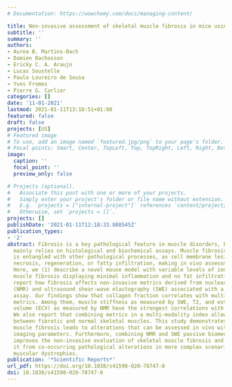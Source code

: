 ```yaml
---
# Documentation: https://wowchemy.com/docs/managing-content/

title: Non-invasive assessment of skeletal muscle fibrosis in mice using nuclear magnetic resonance imaging and ultrasound shear wave elastography
subtitle: ''
summary: ''
authors:
- Aurea B. Martins-Bach
- Damien Bachasson
- Ericky C. A. Araujo
- Lucas Soustelle
- Paulo Loureiro de Sousa
- Yves Fromes
- Pierre G. Carlier
categories: []
date: '11-01-2021'
lastmod: 2021-01-11T13:18:51+01:00
featured: false
draft: false
projects: [US]
# Featured image
# To use, add an image named `featured.jpg/png` to your page's folder.
# Focal points: Smart, Center, TopLeft, Top, TopRight, Left, Right, BottomLeft, Bottom, BottomRight.
image:
  caption: ''
  focal_point: ''
  preview_only: false

# Projects (optional).
#   Associate this post with one or more of your projects.
#   Simply enter your project's folder or file name without extension.
#   E.g. `projects = ["internal-project"]` references `content/project/deep-learning/index.md`.
#   Otherwise, set `projects = []`.
projects: []
publishDate: '2021-01-11T12:18:33.888545Z'
publication_types:
- '2'
abstract: Fibrosis is a key pathological feature in muscle disorders, but its quantification
  mainly relies on histological and biochemical assays. Muscle fibrosis most frequently
  is entangled with other pathological processes, as cell membrane lesions, inflammation,
  necrosis, regeneration, or fatty infiltration, making in vivo assessment difficult.
  Here, we (1) describe a novel mouse model with variable levels of induced skeletal
  muscle fibrosis displaying minimal inflammation and no fat infiltration, and (2)
  report how fibrosis affects non-invasive metrics derived from nuclear magnetic resonance
  (NMR) and ultrasound shear-wave elastography (SWE) associated with a passive biomechanical
  assay. Our findings show that collagen fraction correlates with multiple non-invasive
  metrics. Among them, muscle stiffness as measured by SWE, T2, and extracellular
  volume (ECV) as measured by NMR have the strongest correlations with histology.
  We also report that combining metrics in a multi-modality index allowed better discrimination
  between fibrotic and normal skeletal muscles. This study demonstrates that skeletal
  muscle fibrosis leads to alterations that can be assessed in vivo with multiple
  imaging parameters. Furthermore, combining NMR and SWE passive biomechanical assay
  improves the non-invasive evaluation of skeletal muscle fibrosis and may allow disentangling
  it from co-occurring pathological alterations in more complex scenarios, such as
  muscular dystrophies.
publication: '*Scientific Reports*'
url_pdf: https://doi.org/10.1038/s41598-020-78747-8
doi: 10.1038/s41598-020-78747-8
---
```

